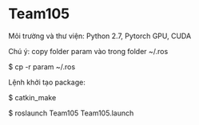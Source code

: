 # Team105

Môi trường và thư viện: Python 2.7, Pytorch GPU, CUDA

Chú ý: copy folder param vào trong folder ~/.ros

$ cp -r param ~/.ros

Lệnh khởi tạo package:

$ catkin_make

$ roslaunch Team105 Team105.launch
